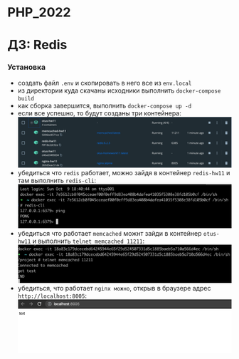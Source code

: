 # PHP_2022  

# ДЗ: Redis  

### Установка
- создать файл ```.env``` и скопировать в него все из ```env.local```
- из директории куда скачаны исходники выполнить ```docker-compose build```
- как сборка завершится, выполнить ```docker-compose up -d```
- если все успешно, то будут созданы три контейнера:  
![img.png](readme_img/docker.png)  
- убедиться что ```redis``` работает, можно зайдя в контейнер ```redis-hw11``` и там выполнить ```redis-cli```:  
![img_1.png](readme_img/redis.png)  
- убедиться что работает ```memcached``` можнт зайди в контейнер ```otus-hw11``` и выполнить ```telnet memcached 11211```:   
![img.png](readme_img/memcached.png)  
- убедиться, что работает ```nginx можно```, открыв в браузере адрес ```http://localhost:8005```:  
![img.png](readme_img/nginx.png)  